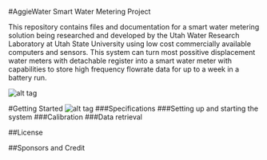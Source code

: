 #AggieWater Smart Water Metering Project

This repository contains files and documentation for a smart water metering solution being researched and developed by the Utah Water Research Laboratory at Utah State University using low cost commercially available computers and sensors. This system can turn most possitive displacement water meters with detachable register into a smart water meter with capabilities to store high frequency flowrate data for up to a week in a battery run. 


![alt tag](https://github.com/UCHIC/WaterMonitor/blob/master/doc/images/AGGIEWATER_SYSTEM_CLOSEUP3.png)

#Getting Started
![alt tag](https://github.com/UCHIC/WaterMonitor/blob/master/doc/images/AGGIEWATER_PACK.png)
###Specifications
###Setting up and starting the system
###Calibration
###Data retrieval



##License


##Sponsors and Credit



